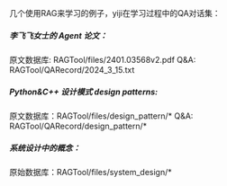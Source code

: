 几个使用RAG来学习的例子，yiji在学习过程中的QA对话集：

##### 李飞飞女士的 Agent 论文：
原文数据库: RAGTool/files/2401.03568v2.pdf
Q&A: RAGTool/QARecord/2024_3_15.txt

##### Python&C++ 设计模式 design patterns:
原文数据库：RAGTool/files/design_pattern/*
Q&A: RAGTool/QARecord/design_pattern/*

##### 系统设计中的概念：
原始数据库：RAGTool/files/system_design/*